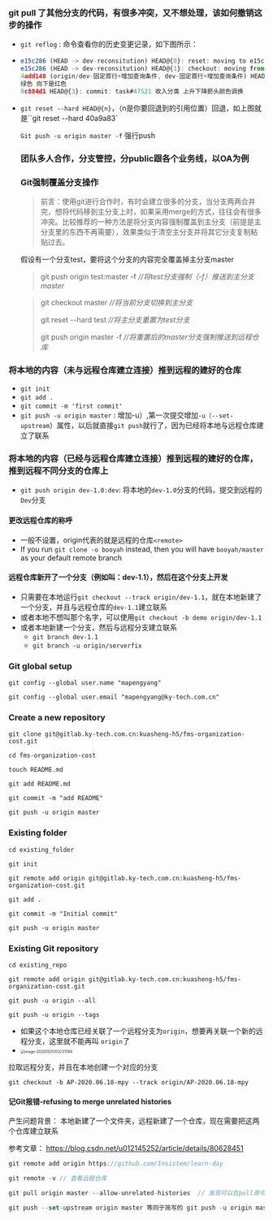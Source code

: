 

### git pull 了其他分支的代码，有很多冲突，又不想处理，该如何撤销这步的操作

- `git reflog` : 命令查看你的历史变更记录，如下图所示：

- ```js
  e15c286 (HEAD -> dev-reconsitution) HEAD@{0}: reset: moving to e15c286
  e15c286 (HEAD -> dev-reconsitution) HEAD@{1}: checkout: moving from dev-固定首行+增加查询条件 to dev-reconsitution
  4add148 (origin/dev-固定首行+增加查询条件, dev-固定首行+增加查询条件) HEAD@{2}: commit: task#47521 收入分类 向上是
  绿色 向下是红色
  9c884d1 HEAD@{3}: commit: task#47521 收入分类 上升下降箭头颜色调换
  ```

- `git reset --hard HEAD@{n}`，（n是你要回退到的引用位置）回退，如上图就是``git reset --hard 40a9a83`

  `Git push -u origin master -f` 强行push

  

  ### 团队多人合作，分支管控，分public跟各个业务线，以OA为例

  ### Git强制覆盖分支操作

  > 前言：使用git进行合作时，有时会建立很多的分支，当分支两两合并完，想将代码移到主分支上时，如果采用merge的方式，往往会有很多冲突。比较推荐的一种方法是将分支内容强制覆盖到主分支（前提是主分支里的东西不再需要），效果类似于清空主分支并将其它分支复制粘贴过去。

  假设有一个分支test，要将这个分支的内容完全覆盖掉主分支master

  > git push origin test:master -f      *//将test分支强制（-f）推送到主分支master*

  > 
  >
  > git checkout master             *//将当前分支切换到主分支*
  >
  > git reset --hard test              *//将主分支重置为test分支*
  >
  > git push origin master -f       *//将重置后的master分支强制推送到远程仓库*

### 将本地的内容（未与远程仓库建立连接）推到远程的建好的仓库

- `git init`
- `git add .`
- `git commit -m 'first commit'`
- `git push -u origin master` : 增加-u）,第一次提交增加`-u（--set-upstream`）属性，以后就直接`git push`就行了，因为已经将本地与远程仓库建立了联系

### 将本地的内容（已经与远程仓库建立连接）推到远程的建好的仓库，推到远程不同分支的仓库上

- `git push origin dev-1.0:dev`: 将本地的`dev-1.0`分支的代码，提交到远程的`Dev`分支

#### 更改远程仓库的称呼

- 一般不设置，origin代表的就是远程的仓库`<remote>`
-  If you run `git clone -o booyah` instead, then you will have `booyah/master` as your default remote branch

#### 远程仓库新开了一个分支（例如叫：dev-1.1），然后在这个分支上开发

- 只需要在本地运行`git checkout --track origin/dev-1.1`，就在本地新建了一个分支，并且与远程仓库的`dev-1.1`建立联系
- 或者本地不想叫那个名字，可以使用`git checkout -b demo origin/dev-1.1`
- 或者本地新建一个分支，然后与远程分支建立联系
  - `git branch dev-1.1`
  - `git branch -u origin/serverfix`



### Git global setup

`git config --global user.name "mapengyang" `

 `git config --global user.email "mapengyang@ky-tech.com.cn" `

### Create a new repository

`git clone git@gitlab.ky-tech.com.cn:kuasheng-h5/fms-organization-cost.git `

 `cd fms-organization-cost `

 `touch README.md `

 `git add README.md `

 `git commit -m "add README" `

 `git push -u origin master `

### Existing folder

`cd existing_folder `

 `git init `

 `git remote add origin git@gitlab.ky-tech.com.cn:kuasheng-h5/fms-organization-cost.git `

 `git add . `

 `git commit -m "Initial commit" `

 `git push -u origin master `

### Existing Git repository

 `cd existing_repo `

`git remote add origin git@gitlab.ky-tech.com.cn:kuasheng-h5/fms-organization-cost.git `

`git push -u origin --all `

`git push -u origin --tags`

- 如果这个本地仓库已经关联了一个远程分支为`origin`，想要再关联一个新的远程分支，这里就不能再叫 `origin`了
- <img src="/Users/mpy/Library/Application Support/typora-user-images/image-20200525103231394.png" alt="image-20200525103231394" style="zoom:50%;" />

拉取远程分支，并且在本地创建一个对应的分支

`git checkout -b AP-2020.06.18-mpy --track origin/AP-2020.06.18-mpy`



#### 记Git报错-refusing to merge unrelated histories

产生问题背景： 本地新建了一个文件夹，远程新建了一个仓库，现在需要把这两个仓库建立联系

参考文章： https://blog.csdn.net/u012145252/article/details/80628451

```js
git remote add origin https://github.com/Insistem/learn-day

git remote -v // 查看远程仓库

git pull origin master --allow-unrelated-histories  // 发现可以在pull命令后紧接着使用--allow-unrelated-history选项来解决问题（该选项可以合并两个独立启动仓库的历史）

git push --set-upstream origin master 等同于简写的 git push -u origin master
```



